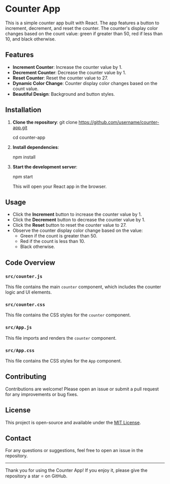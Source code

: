 # Counter App

This is a simple counter app built with React. The app features a button to increment, decrement, and reset the counter. The counter's display color changes based on the count value: green if greater than 50, red if less than 10, and black otherwise.

## Features

- **Increment Counter**: Increase the counter value by 1.
- **Decrement Counter**: Decrease the counter value by 1.
- **Reset Counter**: Reset the counter value to 27.
- **Dynamic Color Change**: Counter display color changes based on the count value.
- **Beautiful Design**: Background and button styles.

## Installation

1. **Clone the repository**:
    git clone https://github.com/username/counter-app.git
   
    cd counter-app


3. **Install dependencies**:

   npm install


4. **Start the development server**:

    npm start


   This will open your React app in the browser.

## Usage

- Click the **Increment** button to increase the counter value by 1.
- Click the **Decrement** button to decrease the counter value by 1.
- Click the **Reset** button to reset the counter value to 27.
- Observe the counter display color change based on the value:
  - Green if the count is greater than 50.
  - Red if the count is less than 10.
  - Black otherwise.

## Code Overview

### `src/counter.js`

This file contains the main `counter` component, which includes the counter logic and UI elements.

### `src/counter.css`

This file contains the CSS styles for the `counter` component.

### `src/App.js`

This file imports and renders the `counter` component.

### `src/App.css`

This file contains the CSS styles for the `App` component.

## Contributing

Contributions are welcome! Please open an issue or submit a pull request for any improvements or bug fixes.

## License

This project is open-source and available under the [MIT License](LICENSE).

## Contact

For any questions or suggestions, feel free to open an issue in the repository.

---

Thank you for using the Counter App! If you enjoy it, please give the repository a star ⭐ on GitHub.
